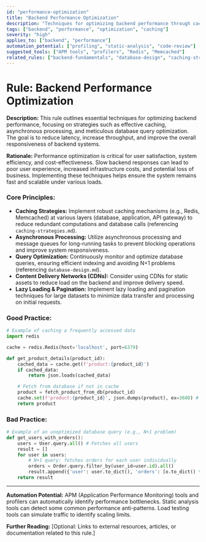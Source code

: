 ```yaml
---
id: "performance-optimization"
title: "Backend Performance Optimization"
description: "Techniques for optimizing backend performance through caching, asynchronous processing, and query optimization."
tags: ["backend", "performance", "optimization", "caching"]
severity: "high"
applies_to: ["backend", "performance"]
automation_potential: ["profiling", "static-analysis", "code-review"]
suggested_tools: ["APM tools", "profilers", "Redis", "Memcached"]
related_rules: ["backend-fundamentals", "database-design", "caching-strategies"]
---
```


# Rule: Backend Performance Optimization

**Description:** This rule outlines essential techniques for optimizing backend performance, focusing on strategies such as effective caching, asynchronous processing, and meticulous database query optimization. The goal is to reduce latency, increase throughput, and improve the overall responsiveness of backend systems.

**Rationale:** Performance optimization is critical for user satisfaction, system efficiency, and cost-effectiveness. Slow backend responses can lead to poor user experience, increased infrastructure costs, and potential loss of business. Implementing these techniques helps ensure the system remains fast and scalable under various loads.

### Core Principles:
- **Caching Strategies:** Implement robust caching mechanisms (e.g., Redis, Memcached) at various layers (database, application, API gateway) to reduce redundant computations and database calls (referencing `caching-strategies.md`).
- **Asynchronous Processing:** Utilize asynchronous processing and message queues for long-running tasks to prevent blocking operations and improve system responsiveness.
- **Query Optimization:** Continuously monitor and optimize database queries, ensuring efficient indexing and avoiding N+1 problems (referencing `database-design.md`).
- **Content Delivery Networks (CDNs):** Consider using CDNs for static assets to reduce load on the backend and improve delivery speed.
- **Lazy Loading & Pagination:** Implement lazy loading and pagination techniques for large datasets to minimize data transfer and processing on initial requests.

### Good Practice:
```python
# Example of caching a frequently accessed data
import redis

cache = redis.Redis(host='localhost', port=6379)

def get_product_details(product_id):
    cached_data = cache.get(f'product:{product_id}')
    if cached_data:
        return json.loads(cached_data)

    # Fetch from database if not in cache
    product = fetch_product_from_db(product_id)
    cache.set(f'product:{product_id}', json.dumps(product), ex=3600) # Cache for 1 hour
    return product
```

### Bad Practice:
```python
# Example of an unoptimized database query (e.g., N+1 problem)
def get_users_with_orders():
    users = User.query.all() # Fetches all users
    result = []
    for user in users:
        # N+1 query: fetches orders for each user individually
        orders = Order.query.filter_by(user_id=user.id).all()
        result.append({'user': user.to_dict(), 'orders': [o.to_dict() for o in orders]})
    return result
```

---

**Automation Potential:** APM (Application Performance Monitoring) tools and profilers can automatically identify performance bottlenecks. Static analysis tools can detect some common performance anti-patterns. Load testing tools can simulate traffic to identify scaling limits.

**Further Reading:** [Optional: Links to external resources, articles, or documentation related to this rule.]
